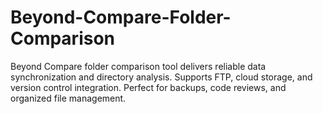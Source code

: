 # Beyond-Compare-Folder-Comparison
Beyond Compare folder comparison tool delivers reliable data synchronization and directory analysis. Supports FTP, cloud storage, and version control integration. Perfect for backups, code reviews, and organized file management.
